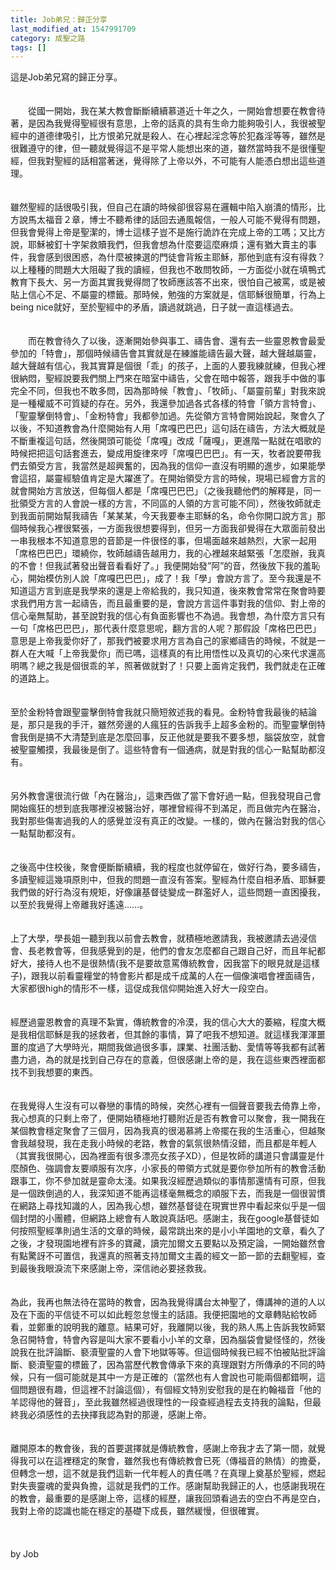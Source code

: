 ```yaml
---
title: Job弟兄：歸正分享
last_modified_at: 1547991709
category: 成聖之路
tags: []
---
```


這是Job弟兄寫的歸正分享。<br><!--more--><br><br>　　從國一開始，我在某大教會斷斷續續慕道近十年之久，一開始會想要在教會待著，是因為我覺得聖經很有意思，上帝的話真的具有生命力能夠吸引人，我很被聖經中的道德律吸引，比方恨弟兄就是殺人、在心裡起淫念等於犯姦淫等等，雖然是很難遵守的律，但一聽就覺得這不是平常人能想出來的道，雖然當時我不是很懂聖經，但我對聖經的話相當著迷，覺得除了上帝以外，不可能有人能憑白想出這些道理。<br><br><br>雖然聖經的話很吸引我，但自己在讀的時候卻很容易在邏輯中陷入崩潰的情形，比方說馬太福音２章，博士不聽希律的話回去通風報信，一般人可能不覺得有問題，但我會覺得上帝是聖潔的，博士這樣子豈不是施行詭詐在完成上帝的工嗎；又比方說，耶穌被釘十字架救贖我們，但我會想為什麼要這麼麻煩；還有猶大賣主的事件，我會感到很困惑，為什麼被揀選的門徒會背叛主耶穌，那他到底有沒有得救？以上種種的問題大大阻礙了我的讀經，但我也不敢問牧師，一方面從小就在填鴨式教育下長大、另一方面其實我覺得問了牧師應該答不出來，很怕自己被罵，或是被貼上信心不足、不屬靈的標籤。那時候，勉強的方案就是，信耶穌很簡單，行為上being nice就好，至於聖經中的矛盾，讀過就跳過，日子就一直這樣過去。<br><br><br>　　而在教會待久了以後，逐漸開始參與事工、禱告會、還有去一些靈恩教會最愛參加的「特會」，那個時候禱告會其實就是在練誰能禱告最大聲，越大聲越屬靈，越大聲越有信心，我其實算是個很「乖」的孩子，上面的人要我練就練，但我心裡很納悶，聖經說要我們關上門來在暗室中禱告，父會在暗中報答，跟我手中做的事完全不同，但我也不敢多問，因為那時候「教會」、「牧師」、「屬靈前輩」對我來說是一種權威不可質疑的存在。另外，我還參加過各式各樣的特會「領方言特會」、「聖靈擊倒特會」、「金粉特會」我都參加過。先從領方言特會開始說起，聚會久了以後，不知道教會為什麼開始有人用「席嘎巴巴巴」這句話在禱告，方法大概就是不斷重複這句話，然後開頭可能從「席嘎」改成「薩嘎」，更進階一點就在唱歌的時候把把這句話套進去，變成用旋律來哼「席嘎巴巴巴」。有一天，牧者說要帶我們去領受方言，我當然是超興奮的，因為我的信仰一直沒有明顯的進步，如果能學會這招，屬靈經驗值肯定是大躍進了。在開始領受方言的時候，現場已經會方言的就會開始方言放送，但每個人都是「席嘎巴巴巴」（之後我聽他們的解釋是，同一批領受方言的人會說一樣的方言，不同區的人領的方言可能不同），然後牧師就走到我面前開始幫我禱告「某某某，今天我要奉主耶穌的名，命令你開口說方言」那個時候我心裡很緊張，一方面我很想要得到，但另一方面我卻覺得在大眾面前發出一串我根本不知道意思的音節是一件很怪的事，但場面越來越熱烈，大家一起用「席格巴巴巴」環繞你，牧師越禱告越用力，我的心裡越來越緊張「怎麼辦，我真的不會！但我試著發出聲音看看好了。」我便開始發”阿”的音，然後放下我的羞恥心，開始模仿別人說「席嘎巴巴巴」，成了！我「學」會說方言了。至今我還是不知道這方言到底是我學來的還是上帝給我的，我只知道，後來教會常常在聚會時要求我們用方言一起禱告，而且最重要的是，會說方言這件事對我的信仰、對上帝的信心毫無幫助，甚至說對我的信心有負面影響也不為過。我會想，為什麼方言只有一句「席格巴巴巴」，那代表什麼意思呢，翻方言的人呢？那假設「席格巴巴巴」意思是上帝我愛你好了，那我們被要求用方言為自己的家鄉禱告的時候，不就是一群人在大喊「上帝我愛你」而已嗎，這樣真的有比用悟性以及真切的心來代求還高明嗎？總之我是個很乖的羊，照著做就對了！只要上面肯定我們，我們就走在正確的道路上。<br><br><br>	至於金粉特會跟聖靈擊倒特會我就只簡短敘述我的看見。金粉特會我最後的結論是，那只是我的手汗，雖然旁邊的人瘋狂的告訴我手上超多金粉的。而聖靈擊倒特會我倒是搞不大清楚到底是怎麼回事，反正他就是要我不要多想，腦袋放空，就會被聖靈觸摸，我最後是倒了。這些特會有一個通病，就是對我的信心一點幫助都沒有。<br><br><br>	另外教會還很流行做「內在醫治」，這東西做了當下會好過一點，但我發現自己會開始瘋狂的想到底我哪裡沒被醫治好，哪裡曾經得不到滿足，而且做完內在醫治，我對那些傷害過我的人的感覺並沒有真正的改變。一樣的，做內在醫治對我的信心一點幫助都沒有。<br><br><br>	之後高中住校後，聚會便斷斷續續，我的程度也就停留在，做好行為，要多禱告，多讀聖經這幾項原則中，但我的問題一直沒有答案。聖經為什麼自相矛盾、耶穌要我們做的好行為沒有規矩，好像讓基督徒變成一群濫好人，這些問題一直困擾我，以至於我覺得上帝離我好遙遠……。<br><br><br>	上了大學，學長姐一聽到我以前會去教會，就積極地邀請我，我被邀請去過浸信會、長老教會等，但我感覺到的是，他們的會友怎麼都自己跟自己好，而且年紀都好大，接待人也不是很熱情(我不是要故意罵傳統教會，因我當下的眼見就是這樣子)，跟我以前看靈糧堂的特會影片都是成千成萬的人在一個像演唱會裡面禱告，大家都很high的情形不一樣，這促成我信仰開始進入好大一段空白。<br><br><br>	經歷過靈恩教會的真理不紮實，傳統教會的冷漠，我的信心大大的萎縮，程度大概是我相信耶穌是我的拯救者，但其餘的事情，算了吧我不想知道。就這樣我渾渾噩噩的度過了大學時光，期間我做過很多事，課業、社團活動、愛情等等我都有試著盡力過，為的就是找到自己存在的意義，但很感謝上帝的是，我在這些東西裡面都找不到我想要的東西。<br><br><br>	在我覺得人生沒有可以眷戀的事情的時候，突然心裡有一個聲音要我去倚靠上帝，我心想真的只剩上帝了，便開始積極地打聽附近是否有教會可以聚會，我一開我在某個教會穩定聚會了三個月，因為我真的很渴慕將上帝擺在我的生活重心，但越聚會我越發現，我在走我小時候的老路，教會的氣氛很熱情沒錯，而且都是年輕人（其實我很開心，因為裡面有很多漂亮女孩子XD），但是牧師的講道只會講靈是什麼顏色、強調會友要順服有次序，小家長的帶領方式就是要你參加所有的教會活動跟事工，你不參加就是靈命太淺。如果我沒經歷過類似的事情那還情有可原，但我是一個跌倒過的人，我深知道不能再這樣毫無概念的順服下去，而我是一個很習慣在網路上尋找知識的人，因為我心想，雖然基督徒在現實世界中看起來似乎是一個個封閉的小團體，但網路上總會有人敢說真話吧。感謝主，我在google基督徒如何按照聖經準則過生活的文章的時候，最常跳出來的是小小羊園地的文章，看久了之後，才發現園地裡有許多的寶藏，讀完加爾文五要點以及預定論，一開始雖然會有點驚訝不可置信，我還真的照著支持加爾文主義的經文一節一節的去翻聖經，查到最後我眼淚流下來感謝上帝，深信祂必要拯救我。<br><br><br>	為此，我再也無法待在當時的教會，因為我覺得講台太神聖了，傳講神的道的人以及在下面的平信徒不可以如此輕忽怠慢主的話語。我便把園地的文章轉貼給牧師看，並鄭重的說明我的離意。結果可好，我離開以後，我的熟人馬上告訴我牧師緊急召開特會，特會內容是叫大家不要看小小羊的文章，因為腦袋會變怪怪的，然後說我在批評論斷、褻瀆聖靈的人會下地獄等等。但這個時候我已經不怕被貼批評論斷、褻瀆聖靈的標籤了，因為當歷代教會傳承下來的真理跟對方所傳承的不同的時候，只有一個可能就是其中一方是正確的（當然也有人會說也可能兩個都錯啊，這個問題很有趣，但這裡不討論這個），有個經文特別安慰我的是在約翰福音「他的羊認得他的聲音」，至此我雖然經過很理性的一段查經過程去支持我的論點，但最終我必須感性的去抉擇我認為對的那邊，感謝上帝。<br><br><br>	離開原本的教會後，我的首要選擇就是傳統教會，感謝上帝我才去了第一間，就覺得我可以在這裡穩定的聚會，雖然我也有傳統教會已死（傳福音的熱情）的擔憂，但轉念一想，這不就是我們這新一代年輕人的責任嗎？在真理上奠基於聖經，燃起對失喪靈魂的愛與負擔，這就是我們的工作。感謝幫助我歸正的人，也感謝我現在的教會，最重要的是感謝上帝，這樣的經歷，讓我回頭看過去的空白不再是空白，我對上帝的認識也能在穩定的基礎下成長，雖然緩慢，但很確實。<br><br><br><br>by Job<br><br><br><br><br><br><br>
